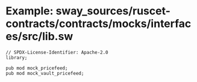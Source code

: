# Example: sway_sources/ruscet-contracts/contracts/mocks/interfaces/src/lib.sw

```sway
// SPDX-License-Identifier: Apache-2.0
library;

pub mod mock_pricefeed;
pub mod mock_vault_pricefeed;

```

